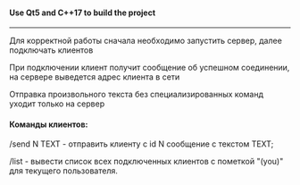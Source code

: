 #### Use Qt5 and C++17 to build the project
***
Для корректной работы сначала необходимо запустить сервер, далее подключать клиентов

При подключении клиент получит сообщение об успешном соединении, на сервере выведется адрес клиента в сети

Отправка произвольного текста без специализированных команд уходит только на сервер

#### Команды клиентов:

/send N TEXT - отправить клиенту с id N сообщение с текстом TEXT;

/list - вывести список всех подключенных клиентов с пометкой "(you)" для текущего пользователя.
